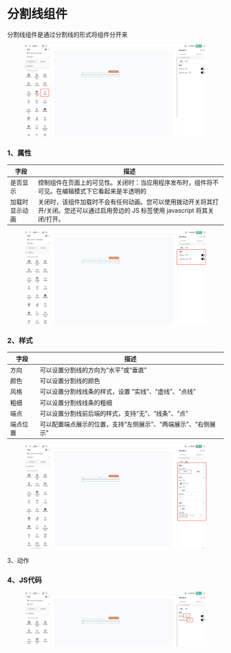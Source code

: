 # 分割线组件

分割线组件是通过分割线的形式将组件分开来

<figure><img src="../../../.gitbook/assets/image (100) (1).png" alt=""><figcaption></figcaption></figure>

### 1、属性

| 字段      | 描述                                                                         |
| ------- | -------------------------------------------------------------------------- |
| 是否显示    | 控制组件在页面上的可见性。关闭时：当应用程序发布时，组件将不可见。在编辑模式下它看起来是半透明的                           |
| 加载时显示动画 | 关闭时，该组件加载时不会有任何动画。您可以使用拨动开关将其打开/关闭。您还可以通过启用旁边的 JS 标签使用 javascript 将其关闭/打开。 |

<figure><img src="../../../.gitbook/assets/image (142).png" alt=""><figcaption></figcaption></figure>

### 2、样式

| 字段   | 描述                                 |
| ---- | ---------------------------------- |
| 方向   | 可以设置分割线的方向为“水平”或“垂直”               |
| 颜色   | 可以设置分割线的颜色                         |
| 风格   | 可以设置分割线线条的样式，设置 “实线”、“虚线”、“点线”     |
| 粗细   | 可以设置分割线线条的粗细                       |
| 端点   | 可以设置分割线前后端的样式，支持“无”、“线条”、“点”       |
| 端点位置 | 可以配置端点展示的位置，支持“左侧展示”、“两端展示”、“右侧展示” |

<figure><img src="../../../.gitbook/assets/image (139).png" alt=""><figcaption></figcaption></figure>

3、动作





### 4、JS代码

<figure><img src="../../../.gitbook/assets/image (124).png" alt=""><figcaption></figcaption></figure>
